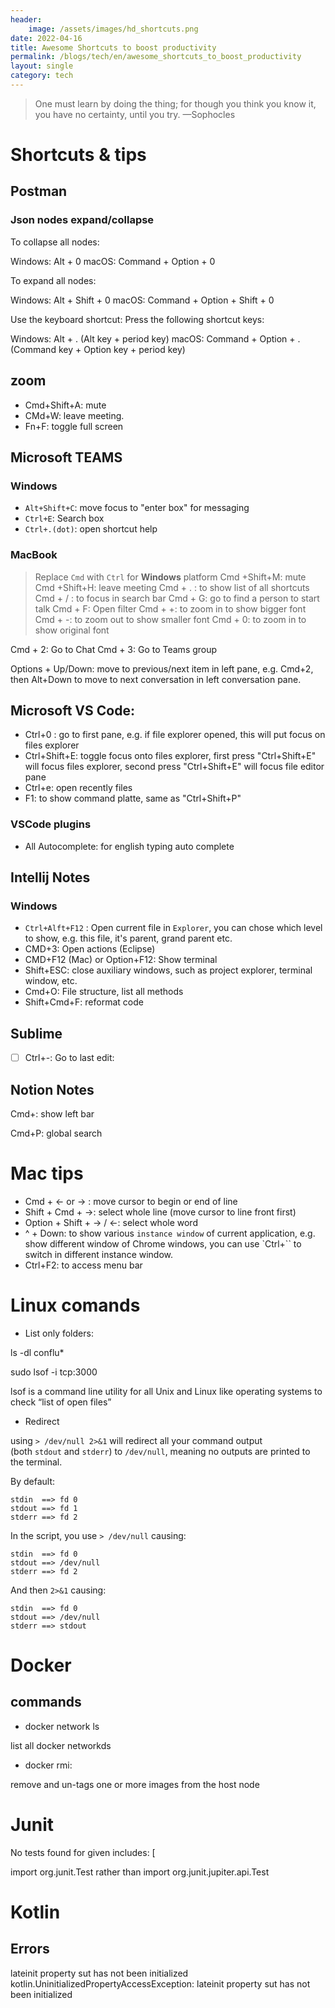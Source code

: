 ```yaml
---
header:
    image: /assets/images/hd_shortcuts.png
date: 2022-04-16
title: Awesome Shortcuts to boost productivity
permalink: /blogs/tech/en/awesome_shortcuts_to_boost_productivity
layout: single
category: tech
---
```


> One must learn by doing the thing; for though you think you know it, you have no certainty, until you try.  —Sophocles

# Shortcuts & tips
## Postman
### Json nodes expand/collapse
To collapse all nodes:

Windows: Alt + 0
macOS: Command + Option + 0

To expand all nodes:

Windows: Alt + Shift + 0
macOS: Command + Option + Shift + 0

Use the keyboard shortcut: Press the following shortcut keys:

Windows: Alt + . (Alt key + period key)
macOS: Command + Option + . (Command key + Option key + period key)


## zoom
 - Cmd+Shift+A: mute
 - CMd+W: leave meeting.
 - Fn+F: toggle full screen

## Microsoft TEAMS
### Windows
 - `Alt+Shift+C`: move focus to "enter box" for messaging
 - `Ctrl+E`: Search box
 - `Ctrl+.(dot)`: open shortcut help

### MacBook
> Replace `Cmd` with `Ctrl` for **Windows** platform
Cmd +Shift+M: mute
Cmd +Shift+H: leave meeting
Cmd + . : to show list of all shortcuts
Cmd + / : to focus in search bar
Cmd + G: go to find a person to start talk 
Cmd + F: Open filter
Cmd + +: to zoom in to show bigger font
Cmd + -: to zoom out to show smaller font
Cmd + 0: to zoom in to show original font

Cmd + 2: Go to Chat
Cmd + 3: Go to Teams group

Options + Up/Down: move to previous/next item in left pane, e.g. Cmd+2, then Alt+Down to move to next conversation in left conversation pane.


## Microsoft VS Code:
- Ctrl+0 : go to first pane, e.g. if file explorer opened, this will put focus on files explorer
- Ctrl+Shift+E: toggle focus onto files explorer, first press "Ctrl+Shift+E" will focus files explorer, second press "Ctrl+Shift+E" will focus file editor pane
- Ctrl+e: open recently files
- F1: to show command platte, same as "Ctrl+Shift+P"

### VSCode plugins
- All Autocomplete: for english typing auto complete

## Intellij Notes

### Windows

 - `Ctrl+Alft+F12` : Open current file in `Explorer`, you can chose which level to show, e.g. this file, it's parent, grand parent etc.
 - CMD+3: Open actions (Eclipse)
 - CMD+F12 (Mac) or Option+F12: Show terminal
- Shift+ESC: close auxiliary windows, such as project explorer, terminal window, etc.
- Cmd+O: File structure, list all methods
- Shift+Cmd+F: reformat code

## Sublime

- [ ]  Ctrl+-:  Go to last edit:

## Notion Notes

Cmd+\: show left bar

Cmd+P: global search

# Mac tips
 * Cmd + ← or → : move cursor to begin or end of line
 * Shift + Cmd + →: select whole line (move cursor to line front first)
 * Option + Shift + → / ←: select whole word
 * ^ + Down: to show various `instance window` of current application, e.g. show different window of Chrome windows, you can use `Ctrl+\`` to switch in different instance window. 
 * Ctrl+F2: to access menu bar

# Linux comands

- List only folders:

ls -dl conflu*

sudo lsof -i tcp:3000

lsof is a command line utility for all Unix and Linux like operating systems to check “list of open files”

- Redirect

using `> /dev/null 2>&1` will redirect all your command output (both `stdout` and `stderr`) to `/dev/null`, meaning no outputs are printed to the terminal.

By default:

```
stdin  ==> fd 0
stdout ==> fd 1
stderr ==> fd 2

```

In the script, you use `> /dev/null` causing:

```
stdin  ==> fd 0
stdout ==> /dev/null
stderr ==> fd 2

```

And then `2>&1` causing:

```
stdin  ==> fd 0
stdout ==> /dev/null
stderr ==> stdout
```

# Docker

## commands

- docker network ls

list all docker networkds

- docker rmi:

remove and un-tags one or more images from the host node

# Junit

No tests found for given includes: [

import org.junit.Test rather than import org.junit.jupiter.api.Test

# Kotlin

## Errors

lateinit property sut has not been initialized
kotlin.UninitializedPropertyAccessException: lateinit property sut has not been initialized
